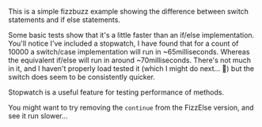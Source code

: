 This is a simple fizzbuzz example showing the difference between switch statements and if else statements.

Some basic tests show that it's a little faster than an if/else implementation. You'll notice I've included a stopwatch, I have found that for a count of 10000 a switch/case implementation will run in ~65milliseconds. Whereas the equivalent if/else will run in around ~70milliseconds. There's not much in it, and I haven't properly load tested it (which I might do next... 🤔) but the switch does seem to be consistently quicker.

Stopwatch is a useful feature for testing performance of methods.

You might want to try removing the `continue` from the FizzElse version, and see it run slower...
